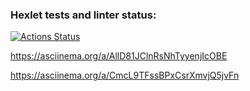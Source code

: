 ### Hexlet tests and linter status:
[![Actions Status](https://github.com/Surikat21/frontend-project-44/workflows/hexlet-check/badge.svg)](https://github.com/Surikat21/frontend-project-44/actions)

https://asciinema.org/a/AllD81JClnRsNhTyyenjIcOBE

https://asciinema.org/a/CmcL9TFssBPxCsrXmvjQ5jvFn
